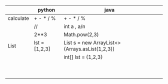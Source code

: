 |           | python        | java                                                   |   |
|-----------|---------------|--------------------------------------------------------|---|
| calculate | + - * / %     | + - * / %                                              |   |
|           | //            | int a , a/n                                            |   |
|           | 2**3          | Math.pow(2,3)                                          |   |
| List      | lst = [1,2,3] | List<String> s = new ArrayList<>(Arrays.asList(1,2,3)) |   |
|           |               | int[] lst = {1,2,3}                                    |   |
|           |               |                                                        |   |
|           |               |                                                        |   |
|           |               |                                                        |   |
|           |               |                                                        |   |
|           |               |                                                        |   |
|           |               |                                                        |   |
|           |               |                                                        |   |
|           |               |                                                        |   |
|           |               |                                                        |   |
